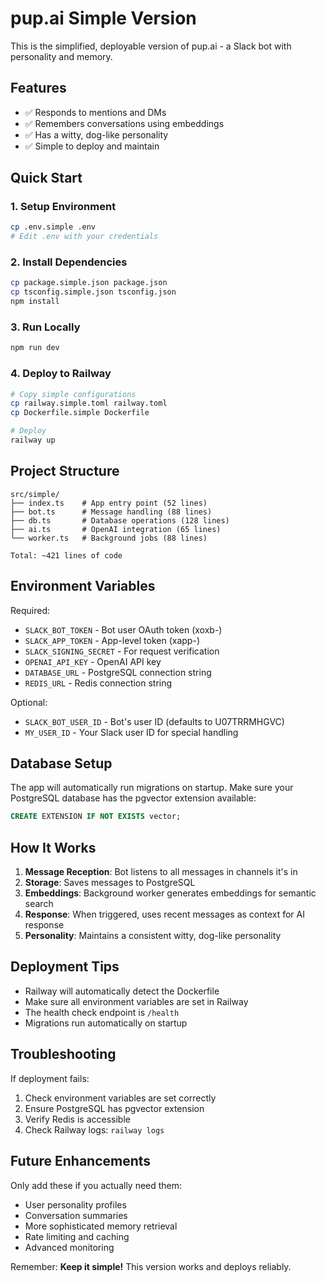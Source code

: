 # pup.ai Simple Version

This is the simplified, deployable version of pup.ai - a Slack bot with personality and memory.

## Features

- ✅ Responds to mentions and DMs
- ✅ Remembers conversations using embeddings
- ✅ Has a witty, dog-like personality
- ✅ Simple to deploy and maintain

## Quick Start

### 1. Setup Environment

```bash
cp .env.simple .env
# Edit .env with your credentials
```

### 2. Install Dependencies

```bash
cp package.simple.json package.json
cp tsconfig.simple.json tsconfig.json
npm install
```

### 3. Run Locally

```bash
npm run dev
```

### 4. Deploy to Railway

```bash
# Copy simple configurations
cp railway.simple.toml railway.toml
cp Dockerfile.simple Dockerfile

# Deploy
railway up
```

## Project Structure

```
src/simple/
├── index.ts    # App entry point (52 lines)
├── bot.ts      # Message handling (88 lines)
├── db.ts       # Database operations (128 lines)
├── ai.ts       # OpenAI integration (65 lines)
└── worker.ts   # Background jobs (88 lines)

Total: ~421 lines of code
```

## Environment Variables

Required:
- `SLACK_BOT_TOKEN` - Bot user OAuth token (xoxb-)
- `SLACK_APP_TOKEN` - App-level token (xapp-)
- `SLACK_SIGNING_SECRET` - For request verification
- `OPENAI_API_KEY` - OpenAI API key
- `DATABASE_URL` - PostgreSQL connection string
- `REDIS_URL` - Redis connection string

Optional:
- `SLACK_BOT_USER_ID` - Bot's user ID (defaults to U07TRRMHGVC)
- `MY_USER_ID` - Your Slack user ID for special handling

## Database Setup

The app will automatically run migrations on startup. Make sure your PostgreSQL database has the pgvector extension available:

```sql
CREATE EXTENSION IF NOT EXISTS vector;
```

## How It Works

1. **Message Reception**: Bot listens to all messages in channels it's in
2. **Storage**: Saves messages to PostgreSQL
3. **Embeddings**: Background worker generates embeddings for semantic search
4. **Response**: When triggered, uses recent messages as context for AI response
5. **Personality**: Maintains a consistent witty, dog-like personality

## Deployment Tips

- Railway will automatically detect the Dockerfile
- Make sure all environment variables are set in Railway
- The health check endpoint is `/health`
- Migrations run automatically on startup

## Troubleshooting

If deployment fails:
1. Check environment variables are set correctly
2. Ensure PostgreSQL has pgvector extension
3. Verify Redis is accessible
4. Check Railway logs: `railway logs`

## Future Enhancements

Only add these if you actually need them:
- User personality profiles
- Conversation summaries  
- More sophisticated memory retrieval
- Rate limiting and caching
- Advanced monitoring

Remember: **Keep it simple!** This version works and deploys reliably.